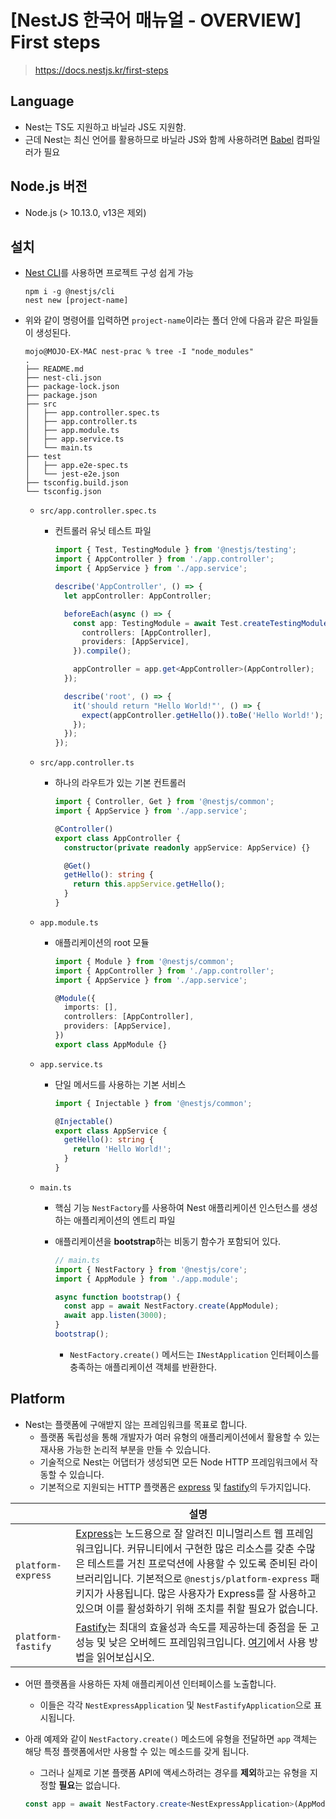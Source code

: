 # [NestJS 한국어 매뉴얼 - OVERVIEW] First steps

> https://docs.nestjs.kr/first-steps



## Language

- Nest는 TS도 지원하고 바닐라 JS도 지원함.
- 근데 Nest는 최신 언어를 활용하므로 바닐라 JS와 함께 사용하려면 [Babel](https://babeljs.io/) 컴파일러가 필요



## Node.js 버전

- Node.js (> 10.13.0, v13은 제외)

  

## 설치

- [Nest CLI](https://docs.nestjs.kr/cli/overview)를 사용하면 프로젝트 구성 쉽게 가능

  ```shell
  npm i -g @nestjs/cli
  nest new [project-name]
  ```

- 위와 같이 명령어를 입력하면 `project-name`이라는 폴더 안에 다음과 같은 파일들이 생성된다.

  ```shell
  mojo@MOJO-EX-MAC nest-prac % tree -I "node_modules"
  .
  ├── README.md
  ├── nest-cli.json  
  ├── package-lock.json
  ├── package.json  
  ├── src
  │   ├── app.controller.spec.ts
  │   ├── app.controller.ts
  │   ├── app.module.ts
  │   ├── app.service.ts
  │   └── main.ts
  ├── test
  │   ├── app.e2e-spec.ts
  │   └── jest-e2e.json
  ├── tsconfig.build.json
  └── tsconfig.json
  ```

  - `src/app.controller.spec.ts` 

    - 컨트롤러 유닛 테스트 파일

      ```ts
      import { Test, TestingModule } from '@nestjs/testing';
      import { AppController } from './app.controller';
      import { AppService } from './app.service';
      
      describe('AppController', () => {
        let appController: AppController;
      
        beforeEach(async () => {
          const app: TestingModule = await Test.createTestingModule({
            controllers: [AppController],
            providers: [AppService],
          }).compile();
      
          appController = app.get<AppController>(AppController);
        });
      
        describe('root', () => {
          it('should return "Hello World!"', () => {
            expect(appController.getHello()).toBe('Hello World!');
          });
        });
      });
      ```

  - `src/app.controller.ts` 

    - 하나의 라우트가 있는 기본 컨트롤러

      ```ts
      import { Controller, Get } from '@nestjs/common';
      import { AppService } from './app.service';
      
      @Controller()
      export class AppController {
        constructor(private readonly appService: AppService) {}
      
        @Get()
        getHello(): string {
          return this.appService.getHello();
        }
      }
      ```

  - `app.module.ts`

    - 애플리케이션의 root 모듈

      ```ts
      import { Module } from '@nestjs/common';
      import { AppController } from './app.controller';
      import { AppService } from './app.service';
      
      @Module({
        imports: [],
        controllers: [AppController],
        providers: [AppService],
      })
      export class AppModule {}
      ```

  - `app.service.ts`

    - 단일 메서드를 사용하는 기본 서비스

      ```ts
      import { Injectable } from '@nestjs/common';
      
      @Injectable()
      export class AppService {
        getHello(): string {
          return 'Hello World!';
        }
      }
      ```

  - `main.ts`

    - 핵심 기능 `NestFactory`를 사용하여 Nest 애플리케이션 인스턴스를 생성하는 애플리케이션의 엔트리 파일

    - 애플리케이션을 **bootstrap**하는 비동기 함수가 포함되어 있다.

      ```ts
      // main.ts
      import { NestFactory } from '@nestjs/core';
      import { AppModule } from './app.module';
      
      async function bootstrap() {
        const app = await NestFactory.create(AppModule);
        await app.listen(3000);
      }
      bootstrap();
      ```

      - `NestFactory.create()` 메서드는 `INestApplication` 인터페이스를 충족하는 애플리케이션 객체를 반환한다.



## Platform

- Nest는 플랫폼에 구애받지 않는 프레임워크를 목표로 합니다. 
  - 플랫폼 독립성을 통해 개발자가 여러 유형의 애플리케이션에서 활용할 수 있는 재사용 가능한 논리적 부분을 만들 수 있습니다. 
  - 기술적으로 Nest는 어댑터가 생성되면 모든 Node HTTP 프레임워크에서 작동할 수 있습니다. 
  - 기본적으로 지원되는 HTTP 플랫폼은 [express](https://expressjs.com/) 및 [fastify](https://www.fastify.io/)의 두가지입니다. 

|                    | 설명                                                         |
| ------------------ | ------------------------------------------------------------ |
| `platform-express` | [Express](https://expressjs.com/)는 노드용으로 잘 알려진 미니멀리스트 웹 프레임워크입니다. 커뮤니티에서 구현한 많은 리소스를 갖춘 수많은 테스트를 거친 프로덕션에 사용할 수 있도록 준비된 라이브러리입니다. 기본적으로 `@nestjs/platform-express` 패키지가 사용됩니다. 많은 사용자가 Express를 잘 사용하고 있으며 이를 활성화하기 위해 조치를 취할 필요가 없습니다. |
| `platform-fastify` | [Fastify](https://www.fastify.io/)는 최대의 효율성과 속도를 제공하는데 중점을 둔 고성능 및 낮은 오버헤드 프레임워크입니다. [여기](https://docs.nestjs.kr/techniques/performance)에서 사용 방법을 읽어보십시오. |

- 어떤 플랫폼을 사용하든 자체 애플리케이션 인터페이스를 노출합니다. 

  - 이들은 각각 `NestExpressApplication` 및 `NestFastifyApplication`으로 표시됩니다.

- 아래 예제와 같이 `NestFactory.create()` 메소드에 유형을 전달하면 `app` 객체는 해당 특정 플랫폼에서만 사용할 수 있는 메소드를 갖게 됩니다. 

  - 그러나 실제로 기본 플랫폼 API에 액세스하려는 경우를 **제외**하고는 유형을 지정할 **필요**는 없습니다.

  ```ts
  const app = await NestFactory.create<NestExpressApplication>(AppModule);
  ```
